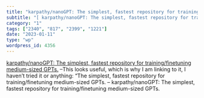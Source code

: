 ```yaml
---
title: "karpathy/nanoGPT: The simplest, fastest repository for training/finetuning medium-sized GPTs."
subtitle: "[ karpathy/nanoGPT: The simplest, fastest repository for training/finetuning medium-sized GPTs.]( ht..."
category: "1"
tags: ["2340", "817", "2399", "1221"]
date: "2023-01-11"
type: "wp"
wordpress_id: 4356
---
```

[ karpathy/nanoGPT: The simplest, fastest repository for training/finetuning medium-sized GPTs.]( https://github.com/karpathy/nanoGPT) –This looks useful, which is why I am linking to it, I haven’t tried it or anything: “The simplest, fastest repository for training/finetuning medium-sized GPTs. – karpathy/nanoGPT: The simplest, fastest repository for training/finetuning medium-sized GPTs.
